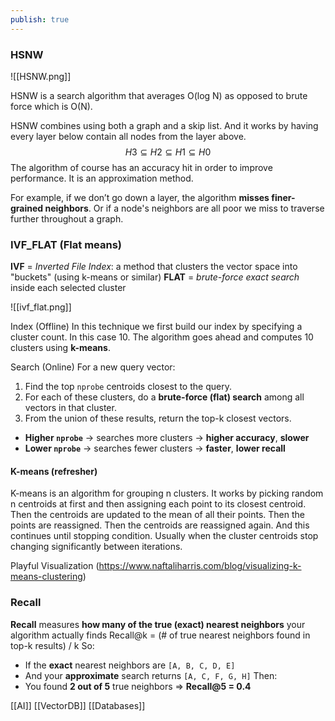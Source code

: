 ```yaml
---
publish: true
---
```



### HSNW

![[HSNW.png]]

HSNW is a search algorithm that averages O(log N) as opposed to brute force which is O(N).

HSNW combines using both a graph and a skip list. And it works by having every layer below contain all nodes from the layer above. 
$$ H3​⊆H2​⊆H1​⊆H0 $$​
The algorithm of course has an accuracy hit in order to improve performance. It is an approximation method. 

For example, if we don’t go down a layer, the algorithm **misses finer-grained neighbors**. Or if a node's neighbors are all poor we miss to traverse further throughout a graph. 



### IVF_FLAT (Flat means)
**IVF** = _Inverted File Index_: a method that clusters the vector space into "buckets" (using k-means or similar)
**FLAT** = _brute-force exact search_ inside each selected cluster

![[ivf_flat.png]]


Index (Offline)
In this technique we first build our index by specifying a cluster count. In this case 10. The algorithm goes ahead and computes 10 clusters using **k-means**. 

Search (Online)
For a new query vector:
1. Find the top `nprobe` centroids closest to the query.
2. For each of these clusters, do a **brute-force (flat) search** among all vectors in that cluster.
3. From the union of these results, return the top-k closest vectors.

- **Higher `nprobe`** → searches more clusters → **higher accuracy**, **slower**
- **Lower `nprobe`** → searches fewer clusters → **faster**, **lower recall**

#### K-means (refresher)
K-means is an algorithm for grouping n clusters. It works by picking random n centroids at first and then assigning each point to its closest centroid. Then the centroids are updated to the mean of all their points. Then the points are reassigned. Then the centroids are reassigned again. And this continues until stopping condition. Usually when the cluster centroids stop changing significantly between iterations.

Playful Visualization (https://www.naftaliharris.com/blog/visualizing-k-means-clustering)

### Recall
**Recall** measures **how many of the true (exact) nearest neighbors** your algorithm actually finds
Recall@k = (# of true nearest neighbors found in top-k results) / k
So:
- If the **exact** nearest neighbors are `[A, B, C, D, E]`
- And your **approximate** search returns `[A, C, F, G, H]`
Then:
- You found **2 out of 5** true neighbors ⇒ **Recall@5 = 0.4**



[[AI]] [[VectorDB]] [[Databases]]
